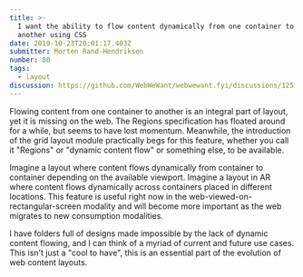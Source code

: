 ```yaml
---
title: >-
  I want the ability to flow content dynamically from one container to 
  another using CSS
date: 2019-10-23T20:01:17.403Z
submitter: Morten Rand-Hendriksen
number: 80
tags:
  - layout
discussion: https://github.com/WebWeWant/webwewant.fyi/discussions/125
---
```


Flowing content from one container to another is an integral part of layout, yet it is missing on the web. The Regions specification has floated around for a while, but seems to have lost momentum. Meanwhile, the introduction of the grid layout module practically begs for this feature, whether you call it "Regions" or "dynamic content flow" or something else, to be available. 

Imagine a layout where content flows dynamically from container to container depending on the available viewport. Imagine a layout in AR where content flows dynamically across containers placed in different locations. This feature is useful right now in the web-viewed-on-rectangular-screen modality and will become more important as the web migrates to new consumption modalities.

I have folders full of designs made impossible by the lack of dynamic content flowing, and I can think of a myriad of current and future use cases. This isn't just a "cool to have", this is an essential part of the evolution of web content layouts.